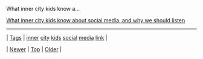 <!--
title: What inner city kids know about social media, and why we should listen
date: 2020-06-28T15:27:00.176Z
tags: inner, city, kids, social, media, link
-->


What inner city kids know a...

[What inner city kids know about social media, and why we should listen](https://medium.com/i-m-h-o/53ea514c9ec0)

<!--BOTTOM-POST-NAVIGATION-->
---

| [Tags](tags.md) | [inner](tag-inner.md) [city](tag-city.md) [kids](tag-kids.md) [social](tag-social.md) [media](tag-media.md) [link](tag-link.md) |

| [Newer](62249966623.md) | [Top](index.md) | [Older](62338974156.md) |